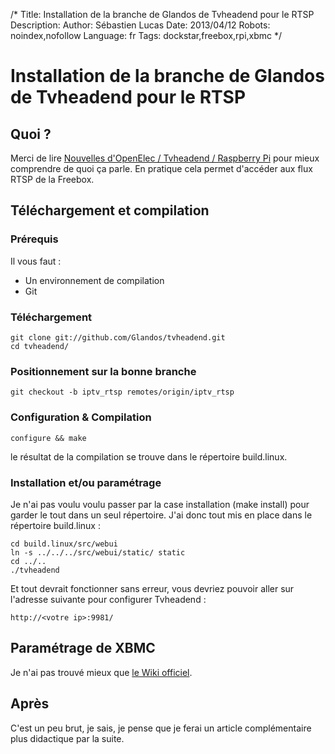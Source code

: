 /*
Title: Installation de la branche de Glandos de Tvheadend pour le RTSP
Description: 
Author: Sébastien Lucas
Date: 2013/04/12
Robots: noindex,nofollow
Language: fr
Tags: dockstar,freebox,rpi,xbmc
*/
# Installation de la branche de Glandos de Tvheadend pour le RTSP

## Quoi ?
Merci de lire [Nouvelles d'OpenElec / Tvheadend / Raspberry Pi](/blog/raspberry-pi-xbmc-8) pour mieux comprendre de quoi ça parle.
En pratique cela permet d'accéder aux flux RTSP de la Freebox.

## Téléchargement et compilation

### Prérequis
Il vous faut :
*	Un environnement de compilation
*	Git
###  Téléchargement 

```
git clone git://github.com/Glandos/tvheadend.git
cd tvheadend/
```
### Positionnement sur la bonne branche

```
git checkout -b iptv_rtsp remotes/origin/iptv_rtsp
```
### Configuration & Compilation

```
configure && make
```
le résultat de la compilation se trouve dans le répertoire build.linux.
### Installation et/ou paramétrage

Je n'ai pas voulu voulu passer par la case installation (make install) pour garder le tout dans un seul répertoire. J'ai donc tout mis en place dans le répertoire build.linux : 
```
cd build.linux/src/webui
ln -s ../../../src/webui/static/ static
cd ../..
./tvheadend
```
Et tout devrait fonctionner sans erreur, vous devriez pouvoir aller sur l'adresse suivante pour configurer Tvheadend :
```
http://<votre ip>:9981/
```
## Paramétrage de XBMC

Je n'ai pas trouvé mieux que [le Wiki officiel](http://wiki.xbmc.org/index.php?title=PVR).
## Après

C'est un peu brut, je sais, je pense que je ferai un article complémentaire plus didactique par la suite.
